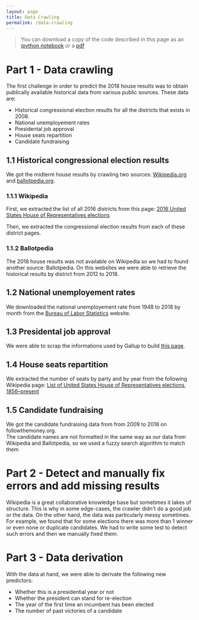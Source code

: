 ```yaml
---
layout: page
title: Data Crawling
permalink: /data-crawling
---
```


> You can download a copy of the code described in this page as an [ipython notebook](/assets/notebooks/01_crawler.ipynb) or a <a href="/assets/pdf_notebooks/01_crawler.pdf" target="_blank">pdf</a>

# Part 1 - Data crawling

The first challenge in order to predict the 2018 house results was to obtain publically available historical data from various public sources. These data are:  

- Historical congressional election results for all the districts that exists in 2008.  
- National unemployement rates
- Presidental job approval
- House seats repartition
- Candidate fundraising

## 1.1 Historical congressional election results
We got the midterm house results by crawling two sources: [Wikipedia.org](https://wikipedia.org) and [ballotpedia.org](https://ballotpedia.org).

### 1.1.1 Wikipedia
First, we extracted the list of all 2016 districts from this page: [2016 United States House of Representatives elections](https://en.wikipedia.org/wiki/2016_United_States_House_of_Representatives_elections)  

Then, we extracted the congressional election results from each of these district pages.

### 1.1.2 Ballotpedia
The 2018 house results was not available on Wikipedia so we had to found another source: Ballotpedia.
On this websites we were able to retrieve the historical results by district from 2012 to 2018.  

## 1.2 National unemployement rates
We downloaded the national unemployement rate from 1948 to 2018 by month from the [Bureau of Labor Statistics](https://data.bls.gov) website.  

## 1.3 Presidental job approval
We were able to scrap the informations used by Gallup to build [this page](https://news.gallup.com/interactives/185273/presidential-job-approval-center.aspx).

## 1.4 House seats repartition
We extracted the number of seats by party and by year from the following Wikipedia page: [List of United States House of Representatives elections, 1856–present](https://en.wikipedia.org/wiki/List_of_United_States_House_of_Representatives_elections,_1856%E2%80%93present)

## 1.5 Candidate fundraising
We got the candidate fundraising data from from 2009 to 2018 on followthemoney.org.  
The candidate names are not formatted in the same way as our data from Wikipedia and Ballotpedia, so we used a fuzzy search algorithm to match them

# Part 2 - Detect and manually fix errors and add missing results
Wikipedia is a great collaborative knowledge base but sometimes it lakes of structure.
This is why in some edge-cases, the crawler didn't do a good job or the data. On the other hand, the data was particularly messy sometimes. For example, we found that for some elections there was more than 1 winner or even none or duplicate candidates. We had to write some test to detect such errors and then we manually fixed them.  

# Part 3 - Data derivation
With the data at hand, we were able to derivate the following new predictors:  

- Whether this is a presidential year or not
- Whether the president can stand for re-election
- The year of the first time an incumbent has been elected
- The number of past victories of a candidate
